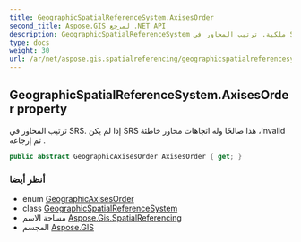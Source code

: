 ```yaml
---
title: GeographicSpatialReferenceSystem.AxisesOrder
second_title: Aspose.GIS لمرجع .NET API
description: GeographicSpatialReferenceSystem ملكية. ترتيب المحاور في SRS. إذا لم يكن SRS هذا صالحًا وله اتجاهات محاور خاطئة Invalid تم إرجاعه .
type: docs
weight: 30
url: /ar/net/aspose.gis.spatialreferencing/geographicspatialreferencesystem/axisesorder/
---
```

## GeographicSpatialReferenceSystem.AxisesOrder property

ترتيب المحاور في SRS. إذا لم يكن SRS هذا صالحًا وله اتجاهات محاور خاطئة ،Invalid تم إرجاعه .

```csharp
public abstract GeographicAxisesOrder AxisesOrder { get; }
```

### أنظر أيضا

* enum [GeographicAxisesOrder](../../geographicaxisesorder/)
* class [GeographicSpatialReferenceSystem](../)
* مساحة الاسم [Aspose.Gis.SpatialReferencing](../../geographicspatialreferencesystem/)
* المجسم [Aspose.GIS](../../../)


